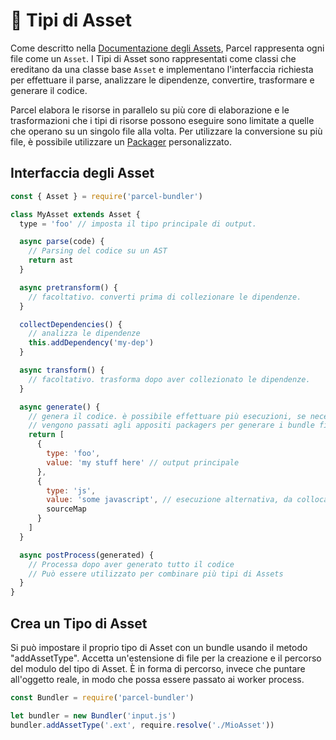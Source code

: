 # 📝 Tipi di Asset

Come descritto nella [Documentazione degli Assets](assets.html), Parcel rappresenta ogni file come un `Asset`. I Tipi di Asset sono rappresentati come classi che ereditano da una classe base `Asset` e implementano l'interfaccia richiesta per effettuare il parse, analizzare le dipendenze, convertire, trasformare e generare il codice.

Parcel elabora le risorse in parallelo su più core di elaborazione e le trasformazioni che i tipi di risorse possono eseguire sono limitate a quelle che operano su un singolo file alla volta. Per utilizzare la conversione su più file, è possibile utilizzare un [Packager](packagers.html) personalizzato.

## Interfaccia degli Asset

```javascript
const { Asset } = require('parcel-bundler')

class MyAsset extends Asset {
  type = 'foo' // imposta il tipo principale di output.

  async parse(code) {
    // Parsing del codice su un AST
    return ast
  }

  async pretransform() {
    // facoltativo. converti prima di collezionare le dipendenze.
  }

  collectDependencies() {
    // analizza le dipendenze
    this.addDependency('my-dep')
  }

  async transform() {
    // facoltativo. trasforma dopo aver collezionato le dipendenze.
  }

  async generate() {
    // genera il codice. è possibile effettuare più esecuzioni, se necessario.
    // vengono passati agli appositi packagers per generare i bundle finali.
    return [
      {
        type: 'foo',
        value: 'my stuff here' // output principale
      },
      {
        type: 'js',
        value: 'some javascript', // esecuzione alternativa, da collocare in un bundle JS se necessario
        sourceMap
      }
    ]
  }

  async postProcess(generated) {
    // Processa dopo aver generato tutto il codice
    // Può essere utilizzato per combinare più tipi di Assets
  }
}
```

## Crea un Tipo di Asset

Si può impostare il proprio tipo di Asset con un bundle usando il metodo "addAssetType". Accetta un'estensione di file per la creazione e il percorso del modulo del tipo di Asset. È in forma di percorso, invece che puntare all'oggetto reale, in modo che possa essere passato ai worker process.

```javascript
const Bundler = require('parcel-bundler')

let bundler = new Bundler('input.js')
bundler.addAssetType('.ext', require.resolve('./MioAsset'))
```
